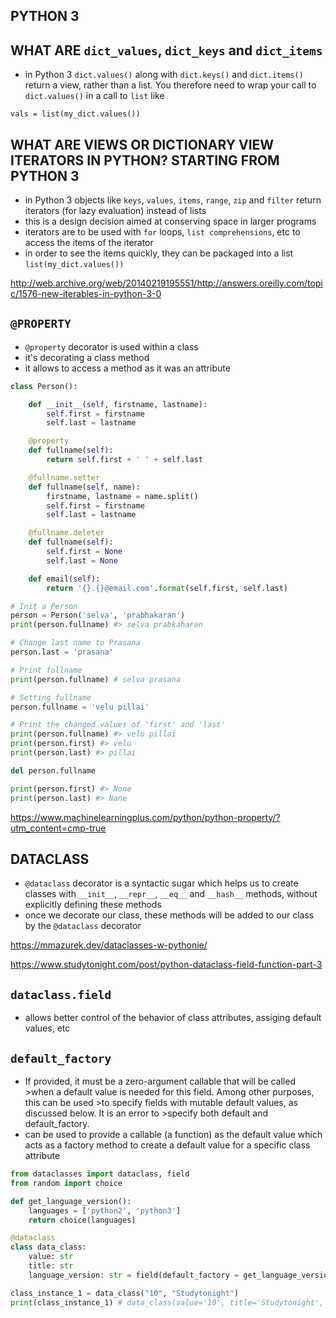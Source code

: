## PYTHON 3

## WHAT ARE `dict_values`, `dict_keys` and `dict_items`

- in Python 3 `dict.values()` along with `dict.keys()` and `dict.items()` return a view, rather than a list. You therefore need to wrap your call to `dict.values()` in a call to `list` like

`vals = list(my_dict.values())`

## WHAT ARE VIEWS OR DICTIONARY VIEW ITERATORS IN PYTHON? STARTING FROM PYTHON 3

- in Python 3 objects like `keys`, `values`, `items`, `range`, `zip` and `filter` return iterators (for lazy evaluation) instead of lists
- this is a design decision aimed at conserving space in larger programs
- iterators are to be used with `for` loops, `list comprehensions`, etc to access the items of the iterator
- in order to see the items quickly, they can be packaged into a list `list(my_dict.values())`


<http://web.archive.org/web/20140219195551/http://answers.oreilly.com/topic/1576-new-iterables-in-python-3-0>

## `@PROPERTY`

- `@property` decorator is used within a class
- it's decorating a class method
- it allows to access a method as it was an attribute

```python
class Person():

    def __init__(self, firstname, lastname):
        self.first = firstname
        self.last = lastname

    @property
    def fullname(self):
        return self.first + ' ' + self.last

    @fullname.setter
    def fullname(self, name):
        firstname, lastname = name.split()
        self.first = firstname
        self.last = lastname

    @fullname.deleter
    def fullname(self):
        self.first = None
        self.last = None

    def email(self):
        return '{}.{}@email.com'.format(self.first, self.last)

# Init a Person
person = Person('selva', 'prabhakaran')
print(person.fullname) #> selva prabkaharan

# Change last name to Prasana
person.last = 'prasana'

# Print fullname
print(person.fullname) # selva prasana

# Setting fullname
person.fullname = 'velu pillai'

# Print the changed values of 'first' and 'last'
print(person.fullname) #> velu pillai
print(person.first) #> velu
print(person.last) #> pillai

del person.fullname

print(person.first) #> None
print(person.last) #> None
```


<https://www.machinelearningplus.com/python/python-property/?utm_content=cmp-true>

## DATACLASS

- `@dataclass` decorator is a syntactic sugar which helps us to create classes with `__init__`, `__repr__`, `__eq__` and `__hash__` methods, without explicitly defining these methods
- once we decorate our class, these methods will be added to our class by the `@dataclass` decorator

<https://mmazurek.dev/dataclasses-w-pythonie/>

<https://www.studytonight.com/post/python-dataclass-field-function-part-3>

## `dataclass.field`

- allows better control of the behavior of class attributes, assiging default values, etc

## `default_factory`

-  If provided, it must be a zero-argument callable that will be called >when a default value is needed for this field. Among other purposes, this can be used >to specify fields with mutable default values, as discussed below. It is an error to >specify both default and default_factory.
- can be used to provide a callable (a function) as the default value which acts as a factory method to create a default value for a specific class attribute

```python
from dataclasses import dataclass, field
from random import choice

def get_language_version():
    languages = ['python2', 'python3']
    return choice(languages)

@dataclass
class data_class:
    value: str
    title: str
    language_version: str = field(default_factory = get_language_version)

class_instance_1 = data_class("10", "Studytonight")
print(class_instance_1) # data_class(value='10', title='Studytonight', language_version='Python3')
```